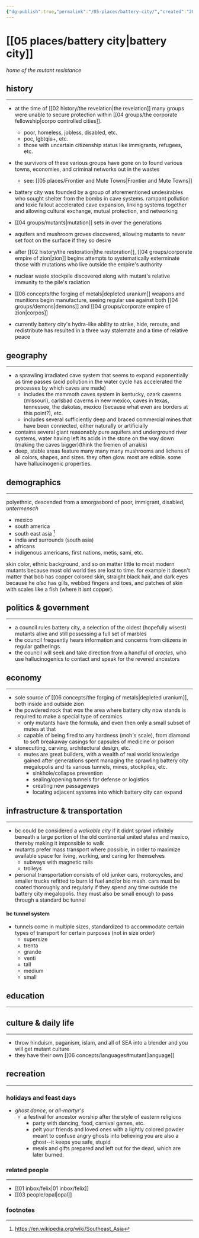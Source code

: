 ```yaml
---
{"dg-publish":true,"permalink":"/05-places/battery-city/","created":"2025-03-17T10:45:46.665-05:00","updated":"2025-10-25T20:33:53.238-05:00"}
---
```


# [[05 places/battery city\|battery city]]
*home of the mutant resistance*

## history
---
- at the time of [[02 history/the revelation\|the revelation]] many groups were unable to secure protection within [[04 groups/the corporate fellowship\|corpo controlled cities]].
	- poor, homeless, jobless, disabled, etc.
	- poc, lgbtqia+, etc.
	- those with uncertain citizenship status like immigrants, refugees, etc.
- the survivors of these various groups have gone on to found various towns, economies, and criminal networks out in the wastes
	- see: [[05 places/Frontier and Mute Towns\|Frontier and Mute Towns]]

- battery city was founded by a group of aforementioned undesirables who sought shelter from the bombs in cave systems. rampant pollution and toxic fallout accelerated cave expansion, linking systems together and allowing cultural exchange, mutual protection, and networking
- [[04 groups/mutants\|mutation]] sets in over the generations
- aquifers and mushroom groves discovered, allowing mutants to never set foot on the surface if they so desire
- after [[02 history/the restoration\|the restoration]], [[04 groups/corporate empire of zion\|zion]] begins attempts to systematically exterminate those with mutations who live outside the empire's authority
- nuclear waste stockpile discovered along with mutant's relative immunity to the pile's radiation
- [[06 concepts/the forging of metals\|depleted uranium]] weapons and munitions begin manufacture, seeing regular use against both [[04 groups/demons\|demons]] and [[04 groups/corporate empire of zion\|corpos]]
- currently battery city's hydra-like ability to strike, hide, reroute, and redistribute has resulted in a three way stalemate and a time of relative peace
## geography
---
- a sprawling irradiated cave system that seems to expand exponentially as time passes (acid pollution in the water cycle has accelerated the processes by which caves are made)
	- includes the mammoth caves system in kentucky, ozark caverns (missouri), carlsbad caverns in new mexico, caves in texas, tennessee, the dakotas, mexico (because what even are borders at this point?), etc.
	- includes several sufficiently deep and braced commercial mines that have been connected, either naturally or artificially
- contains several giant reasonably pure aquifers and underground river systems, water having left its acids in the stone on the way down (making the caves bigger)(think the fremen of arrakis)
- deep, stable areas feature many many many mushrooms and lichens of all colors, shapes, and sizes. they often glow. most are edible. some have hallucinogenic properties.
## demographics
---
polyethnic, descended from a smorgasbord of poor, immigrant, disabled, *untermensch*
- mexico
- south america
- south east asia [^1]
- india and surrounds (south asia)
- africans
- indigenous americans, first nations, metis, sami, etc.

skin color, ethnic background, and so on matter little to most modern mutants because most old world ties are lost to time. for example it doesn't matter that bob has copper colored skin, straight black hair, and dark eyes because he *also* has gills, webbed fingers and toes, and patches of skin with scales like a fish (where it isnt copper).
## politics & government
---
- a council rules battery city, a selection of the oldest (hopefully wisest) mutants alive and still possessing a full set of marbles
- the council frequently hears information and concerns from citizens in regular gatherings
- the council will seek and take direction from a handful of *oracles*, who use hallucinogenics to contact and speak for the revered ancestors
## economy
---
- sole source of [[06 concepts/the forging of metals\|depleted uranium]], both inside and outside zion
- the powdered rock that *was* the area where battery city now stands is required to make a special type of ceramics
	- only mutants have the formula, and even then only a small subset of mutes at that
	- capable of being fired to any hardness (moh's scale), from diamond to soft breakaway casings for capsules of medicine or poison
- stonecutting, carving, architectural design, etc.
	- mutes are great builders, with a wealth of real world knowledge gained after generations spent managing the sprawling battery city megalopolis and its various tunnels, mines, stockpiles, etc.
		- sinkhole/collapse prevention
		- sealing/opening tunnels for defense or logistics
		- creating new passageways
		- locating adjacent systems into which battery city can expand
## infrastructure & transportation
---
- bc could be considered a *walkable city* if it didnt sprawl infinitely beneath a large portion of the old continental united states and mexico, thereby making it impossible to walk
- mutants prefer mass transport where possible, in order to maximize available space for living, working, and caring for themselves
	- subways with magnetic rails
	- trolleys
- personal transportation consists of old junker cars, motorcycles, and smaller trucks refitted to burn ld fuel and/or bio mash. cars must be coated thoroughly and regularly if they spend any time outside the battery city megalopolis. they must also be small enough to pass through a standard bc tunnel

#### bc tunnel system
- tunnels come in multiple sizes, standardized to accommodate certain types of transport for certain purposes (not in size order)
	- supersize
	- trenta
	- grande
	- venti
	- tall
	- medium
	- small
## education
---

## culture & daily life
---
- throw hinduism, paganism, islam, and all of SEA into a blender and you will get mutant culture
- they have their own [[06 concepts/languages#mutant\|language]]
## recreation
---
### holidays and feast days
- *ghost dance*, or *all-martyr's*
	- a festival for ancestor worship after the style of eastern religions
		- party with dancing, food, carnival games, etc.
		- pelt your friends and loved ones with a lightly colored powder meant to confuse angry ghosts into believing you are also a ghost--it keeps you safe, stupid
		- meals and gifts prepared and left out for the dead, which are later burned.

### related people
---
- [[01 inbox/felix\|01 inbox/felix]]
- [[03 people/opal\|opal]]
### footnotes

[^1]: https://en.wikipedia.org/wiki/Southeast_Asia